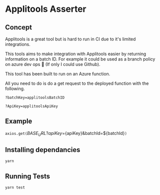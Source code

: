 # Applitools Asserter

## Concept

Applitools is a great tool but is hard to run in CI due to it's limited integrations.

This tools aims to make integration with Applitools easier by returning information on a batch ID.
For example it could be used as a branch policy on azure dev ops 🤮 (If only I could use Github).

This tool has been built to run on an Azure function.

All you need to do is do a get request to the deployed function with the following.

`?batchKey=applitoolsBatchID`

`?ApiKey=applitoolsApiKey`

## Example
`axios.get(`${BASE_URL}?apiKey=${apiKey}&batchId=${batchId}`)`

## Installing dependancies
`yarn`

## Running Tests
`yarn test`

##
